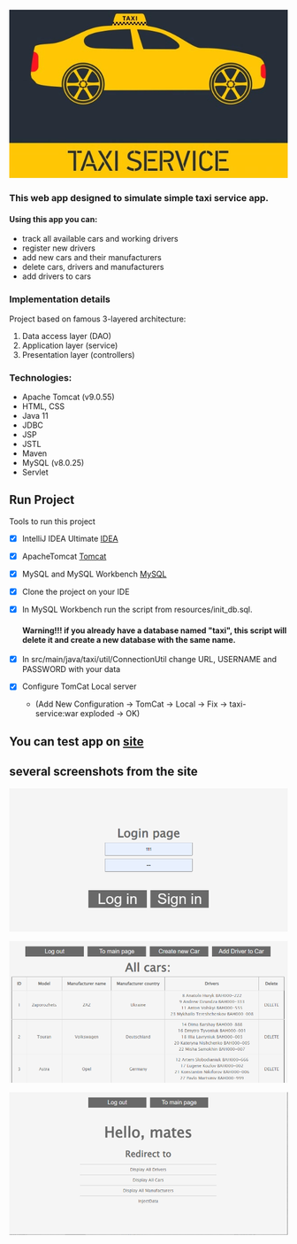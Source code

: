 ![image](src/main/resources/image/taxi-service.png)

### This web app designed to simulate simple taxi service app.
#### Using this app you can:
* track all available cars and working drivers
* register new drivers
* add new cars and their manufacturers
* delete cars, drivers and manufacturers
* add drivers to cars

### Implementation details
Project based on famous 3-layered architecture:
1. Data access layer (DAO)
1. Application layer (service)
1. Presentation layer (controllers)

### Technologies:
* Apache Tomcat (v9.0.55)
* HTML, CSS
* Java 11
* JDBC
* JSP
* JSTL
* Maven
* MySQL (v8.0.25)
* Servlet


## Run Project
Tools to run this project
- [x] IntelliJ IDEA Ultimate [IDEA](https://www.jetbrains.com/idea/download/#section=mac)
- [x] ApacheTomcat [Tomcat](https://tomcat.apache.org/download-90.cgi)
- [x] MySQL and MySQL Workbench [MySQL](https://www.mysql.com/downloads/)
- [x] Clone the project on your IDE
- [x] In MySQL Workbench run the script from resources/init_db.sql.
  #### Warning!!! if you already have a database named "taxi", this script will delete it and create a new database with the same name.

- [x] In src/main/java/taxi/util/ConnectionUtil change URL, USERNAME and PASSWORD with your data
- [x] Configure TomCat Local server
  * (Add New Configuration -> TomCat -> Local -> Fix -> taxi-service:war exploded -> OK)

## You can test app on [site](https://webapp-runner-012345.herokuapp.com/)
## several screenshots from the site
![login](src/main/resources/image/login.png)

![cars](src/main/resources/image/cars_drivers_page.png)

![menu](src/main/resources/image/menu_page.png)
